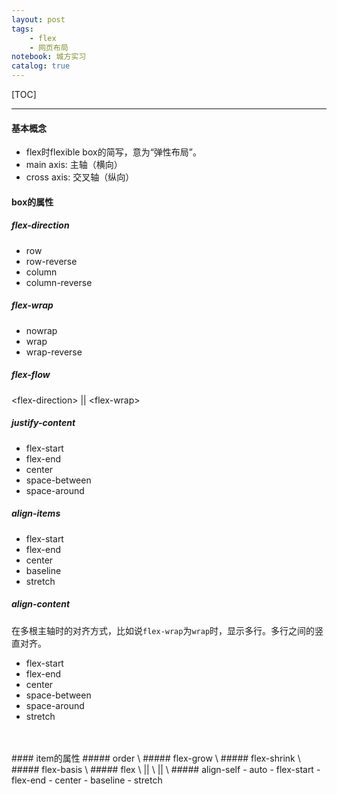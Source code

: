 ```yaml
---
layout: post
tags: 
    - flex
    - 网页布局
notebook: 城方实习
catalog: true
---
```


[TOC]

---

[//]:<> (sdfdsf)
#### 基本概念
- flex时flexible box的简写，意为“弹性布局”。
- main axis: 主轴（横向）
- cross axis: 交叉轴（纵向）
#### box的属性
##### flex-direction
- row
- row-reverse
- column 
- column-reverse
##### flex-wrap
- nowrap
- wrap
- wrap-reverse
##### flex-flow
\<flex-direction\> || \<flex-wrap\>
##### justify-content
- flex-start
- flex-end
- center
- space-between
- space-around
##### align-items
- flex-start
- flex-end
- center
- baseline
- stretch
##### align-content
在多根主轴时的对齐方式，比如说`flex-wrap`为`wrap`时，显示多行。多行之间的竖直对齐。
- flex-start
- flex-end
- center
- space-between
- space-around
- stretch
<br>
<br>
#### item的属性
##### order
\<integer\>
##### flex-grow
\<integer\>
##### flex-shrink
\<integer\>
##### flex-basis
\<integer\>
##### flex
\<flex-grow\> || \<flex-shrink\> || \<flex-basis\>
##### align-self
- auto
- flex-start
- flex-end
- center
- baseline
- stretch